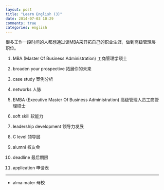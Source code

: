```yaml
---
layout: post
title: "Learn English (3)"
date: 2014-07-03 10:29
comments: true
categories: english
---
```


很多工作一段时间的人都想通过读MBA来开拓自己的职业生涯，做到高级管理层职位。

1. MBA (Master Of Business Administration)  工商管理学硕士

2. broaden your prospective  拓展你的未来

3. case study  案例分析

4. networks  人脉

5. EMBA (Executive Master Of Business Administration)  高级管理人员工商管理硕士

6. soft skill  软能力

7. leadership development  领导力发展

8. C level  领导层

9. alumni  校友会

10. deadline  最后期限

11. application  申请表

----

* alma mater  母校
